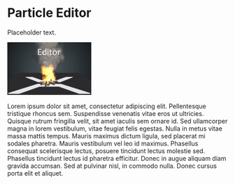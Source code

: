 # Particle Editor

Placeholder text.

![images/particles-reference-editor-0.png](images/particles-reference-editor-0.png) 
	
Lorem ipsum dolor sit amet, consectetur adipiscing elit. Pellentesque tristique rhoncus sem. Suspendisse venenatis vitae eros ut ultricies. Quisque rutrum fringilla velit, sit amet iaculis sem ornare id. Sed ullamcorper magna in lorem vestibulum, vitae feugiat felis egestas. Nulla in metus vitae massa mattis tempus. Mauris maximus dictum ligula, sed placerat mi sodales pharetra. Mauris vestibulum vel leo id maximus. Phasellus consequat scelerisque lectus, posuere tincidunt lectus molestie sed. Phasellus tincidunt lectus id pharetra efficitur. Donec in augue aliquam diam gravida accumsan. Sed at pulvinar nisl, in commodo nulla. Donec cursus porta elit et aliquet.

